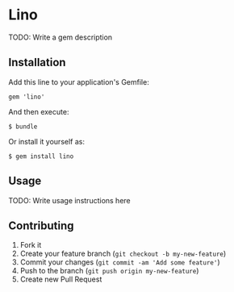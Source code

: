 # Lino

TODO: Write a gem description

## Installation

Add this line to your application's Gemfile:

    gem 'lino'

And then execute:

    $ bundle

Or install it yourself as:

    $ gem install lino

## Usage

TODO: Write usage instructions here

## Contributing

1. Fork it
2. Create your feature branch (`git checkout -b my-new-feature`)
3. Commit your changes (`git commit -am 'Add some feature'`)
4. Push to the branch (`git push origin my-new-feature`)
5. Create new Pull Request

